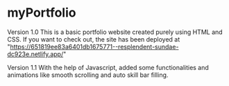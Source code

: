 
# myPortfolio

Version 1.0
This is a basic portfolio website created purely using HTML and CSS.
If you want to check out, the site has been deployed at "https://651819ee83a6401db1675771--resplendent-sundae-dc923e.netlify.app/"

Version 1.1
With the help of Javascript, added some functionalities and animations like smooth scrolling and auto skill bar filling. 
